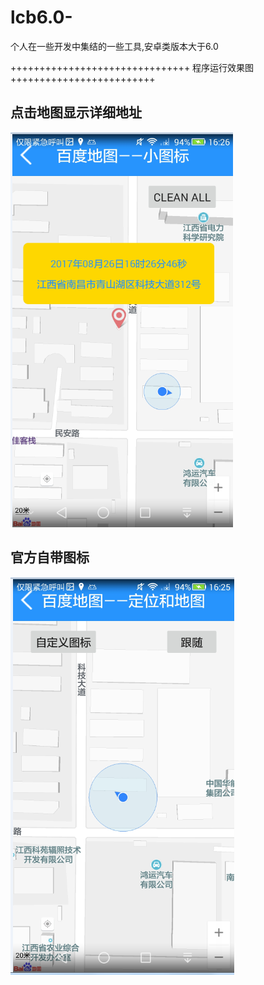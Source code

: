 # lcb6.0-
个人在一些开发中集结的一些工具,安卓类版本大于6.0

+++++++++++++++++++++++++++++++ 程序运行效果图 +++++++++++++++++++++++++


##  点击地图显示详细地址

![程序的演示图片](https://github.com/ChampionDragon/parking/blob/master/UI/1.png)

##  官方自带图标

![程序的演示图片](https://github.com/ChampionDragon/parking/blob/master/UI/2.png)

